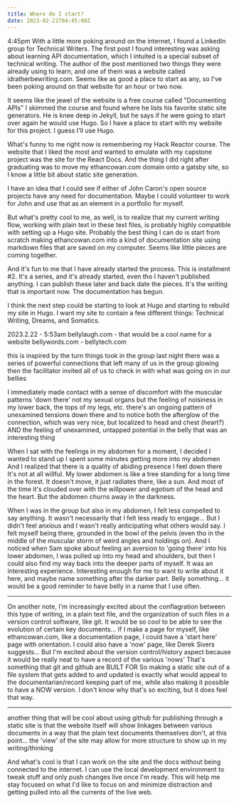 ```yaml
---
title: Where do I start?
date: 2023-02-21T04:45:00Z
---
```


4:45pm
With a little more poking around on the internet, I found a LinkedIn group for Technical Writers.
The first post I found interesting was asking about learning API documentation, which I intuited is a special subset of technical writing.
The author of the post mentioned two things they were already using to learn, and one of them was a website called idratherbewriting.com.
Seems like as good a place to start as any, so I've been poking around on that website for an hour or two now.

It seems like the jewel of the website is a free course called "Documenting APIs"
I skimmed the course and found where he lists his favorite static site generators.
He is knee deep in Jekyll, but he says if he were going to start over again he would use Hugo.
So I have a place to start with my website for this project.
I guess I'll use Hugo.

What's funny to me right now is remembering my Hack Reactor course.
The website that I liked the most and wanted to emulate with my capstone project was the site for the React Docs.
And the thing I did right after graduating was to move my ethancowan.com domain onto a gatsby site, so I know a little bit about static site generation.

I have an idea that I could see if either of John Caron's open source projects have any need for documentation.
Maybe I could volunteer to work for John and use that as an element in a portfolio for myself.

But what's pretty cool to me, as well, is to realize that my current writing flow, working with plain text in these text files, is probably highly compatible with setting up a Hugo site.
Probably the best thing I can do is start from scratch making ethancowan.com into a kind of documentation site using markdown files that are saved on my computer.
Seems like little pieces are coming together.

And it's fun to me that I have already started the process.
This is installment #2.
It's a series, and it's already started, even tho I haven't published anything.
I can publish these later and back date the pieces.
It's the writing that is important now.
The documentation has begun.

I think the next step could be starting to look at Hugo and starting to rebuild my site in Hugo.
I want my site to contain a few different things: Technical Writing, Dreams, and Somatics.

2023.2.22 - 5:53am
bellylaugh.com - that would be a cool name for a website
bellywords.com -
bellytech.com

this is inspired by the turn things took in the group last night
there was a series of powerful connections that left many of us in the group glowing
then the facilitator invited all of us to check in with what was going on in our bellies

I immediately made contact with a sense of discomfort with the muscular patterns 'down there'
not my sexual organs but the feeling of noisiness in my lower back, the tops of my legs, etc.
there's an ongoing pattern of unexamined tensions down there
and to notice both the afterglow of the connection, which was very nice, but localized to head and chest (heart?)
AND the feeling of unexamined, untapped potential in the belly
that was an interesting thing

When I sat with the feelings in my abdomen for a moment, I decided I wanted to stand up
I spent some minutes getting more into my abdomen
And I realized that there is a quality of abiding presence I feel down there
It's not at all willful.
My lower abdomen is like a tree standing for a long time in the forest.
It doesn't move, it just radiates there, like a sun.
And most of the time it's clouded over with the willpower and egotism of the head and the heart.
But the abdomen churns away in the darkness.

When I was in the group but also in my abdomen, I felt less compelled to say anything.
It wasn't necessarily that I felt less ready to engage...
But I didn't feel anxious and I wasn't really anticipating what others would say.
I felt myself being there, grounded in the bowl of the pelvis (even tho in the middle of the muscular storm of weird angles and holdings on).
And I noticed when Sam spoke about feeling an aversion to 'going there' into his lower abdomen, I was pulled up into my head and shoulders, but then I could also find my way back into the deeper parts of myself.
It was an interesting experience.
Interesting enough for me to want to write about it here,
and maybe name something after the darker part.
Belly something... it would be a good reminder to have belly in a name that I use often.

***

On another note, I'm increasingly excited about the conflagration between this type of writing, in a plain text file, and the organization of such files in a version control software, like git.
It would be so cool to be able to see the evolution of certain key documents...
If I make a page for myself, like ethancowan.com, like a documentation page, I could have a 'start here' page with orientation.
I could also have a 'now' page, like Derek Sivers suggests...
But I'm excited about the version control/history aspect because it would be really neat to have a record of the various 'nows'
That's something that git and github are BUILT FOR
So making a static site out of a file system that gets added to and updated is exactly what would appeal to the documentarian/record keeping part of me, while also making it possible to have a NOW version.
I don't know why that's so exciting, but it does feel that way.

***

another thing that will be cool about using github for publishing through a static site is that the website itself will show linkages between various documents in a way that the plain text documents themselves don't, at this point...
the 'view' of the site may allow for more structure to show up in my writing/thinking

And what's cool is that I can work on the site and the docs without being connected to the internet.
I can use the local development environment to tweak stuff and only push changes live once I'm ready.
This will help me stay focused on what I'd like to focus on and minimize distraction and getting pulled into all the currents of the live web.
